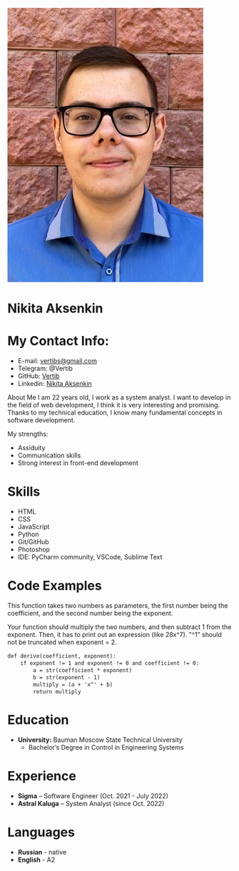 ![Me](cv.jpeg "Me")
# Nikita Aksenkin
# My Contact Info:
* E-mail: vertibs@gmail.com
* Telegram: @Vertib
* GitHub: [Vertib](https://github.com/Vertib)
* Linkedin: [Nikita Aksenkin](linkedin.com/in/nikita-aksenkin-567464200)


About Me
I am 22 years old, I work as a system analyst. I want to develop in the field of web development, I think it is very interesting and promising. Thanks to my technical education, I know many fundamental concepts in software development.

My strengths:
* Assiduity
* Сommunication skills
* Strong interest in front-end development

# Skills
* HTML
* CSS
* JavaScript
* Python
* Git/GitHub
* Photoshop
* IDE: PyCharm community, VSCode, Sublime Text

# Code Examples
This function takes two numbers as parameters, the first number being the coefficient, and the second number being the exponent.

Your function should multiply the two numbers, and then subtract 1 from the exponent. Then, it has to print out an expression (like 28x^7). "^1" should not be truncated when exponent = 2.
```
def derive(coefficient, exponent):
    if exponent != 1 and exponent != 0 and coefficient != 0:
        a = str(coefficient * exponent)
        b = str(exponent - 1)
        multiply = (a + 'x^' + b)
        return multiply
```

# Education
* **University:** Bauman Moscow State Technical University
    - Bachelor’s Degree in Control in Engineering Systems

# Experience
* **Sigma** – Software Engineer (Oct.	2021 - July 2022)
* **Astral Kaluga** – System Analyst (since Oct. 2022)

# Languages
* **Russian** - native
* **English** - A2 
